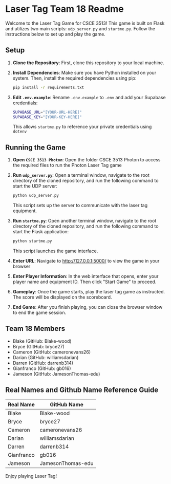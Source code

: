 # Laser Tag Team 18 Readme

Welcome to the Laser Tag Game for CSCE 3513! This game is built on Flask and utilizes two main scripts: `udp_server.py` and `startme.py`. Follow the instructions below to set up and play the game.

## Setup

1. **Clone the Repository**: First, clone this repository to your local machine.

2. **Install Dependencies**: Make sure you have Python installed on your system. Then, install the required dependencies using pip:
    ```bash
    pip install -r requirements.txt
    ```

3. **Edit `.env.example`**: Rename `.env.example` to `.env` and add your Supabase credentials:
    ```bash
    SUPABASE_URL="[YOUR-URL-HERE]"
    SUPABASE_KEY="[YOUR-KEY-HERE]"
    ```
    This allows `startme.py` to reference your private credentials using `dotenv`

## Running the Game

1. **Open `CSCE 3513 Photon`**: Open the folder CSCE 3513 Photon to access the required files to run the Photon Laser Tag game

2. **Run `udp_server.py`**: Open a terminal window, navigate to the root directory of the cloned repository, and run the following command to start the UDP server:
    ```bash
    python udp_server.py
    ```
   This script sets up the server to communicate with the laser tag equipment.

3. **Run `startme.py`**: Open another terminal window, navigate to the root directory of the cloned repository, and run the following command to start the Flask application:
    ```bash
    python startme.py
    ```
   This script launches the game interface.

4. **Enter URL**: Navigate to http://127.0.0.1:5000/ to view the game in your browser

5. **Enter Player Information**: In the web interface that opens, enter your player name and equipment ID. Then click "Start Game" to proceed.

6. **Gameplay**: Once the game starts, play the laser tag game as instructed. The score will be displayed on the scoreboard.

7. **End Game**: After you finish playing, you can close the browser window to end the game session.

## Team 18 Members
- Blake (GitHub: Blake-wood)
- Bryce (GitHub: bryce27)
- Cameron (GitHub: cameronevans26)
- Darian (GitHub: williamsdarian)
- Darren (GitHub: darrenb314)
- Gianfranco (GitHub: gb016)
- Jameson (GitHub: JamesonThomas-edu)

## Real Names and Github Name Reference Guide
| Real Name | GitHub Name        |
| --------- | ------------------ |
| Blake     | Blake-wood         |
| Bryce     | bryce27            |
| Cameron   | cameronevans26     |
| Darian    | williamsdarian     |
| Darren    | darrenb314         |
| Gianfranco| gb016              |
| Jameson   | JamesonThomas-edu  |

Enjoy playing Laser Tag!
